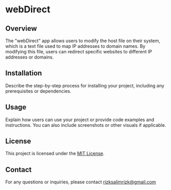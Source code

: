 # webDirect

## Overview

The "webDirect" app allows users to modify the host file on their system, which is a text file used to map IP addresses to domain names. By modifying this file, users can redirect specific websites to different IP addresses or domains.

## Installation

Describe the step-by-step process for installing your project, including any prerequisites or dependencies.

## Usage

Explain how users can use your project or provide code examples and instructions. You can also include screenshots or other visuals if applicable.

## License

This project is licensed under the [MIT License](https://github.com/SalimRK/webdirect/blob/main/LICENSE.txt "MIT License").

## Contact

For any questions or inquiries, please contact rizksalimrizk@gmail.com

